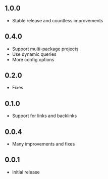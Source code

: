 ## 1.0.0
- Stable release and countless improvements

## 0.4.0
- Support multi-package projects
- Use dynamic queries
- More config options

## 0.2.0
- Fixes

## 0.1.0
- Support for links and backlinks

## 0.0.4
- Many improvements and fixes

## 0.0.1
- Initial release